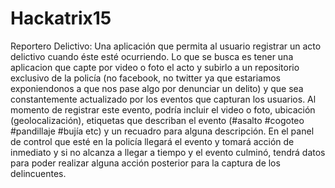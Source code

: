 Hackatrix15
===========

Reportero Delictivo: Una aplicación que permita al usuario registrar un acto delictivo cuando éste esté ocurriendo. Lo que se busca es tener una aplicacion que capte por video o foto el acto y subirlo a un repositorio exclusivo de la policía (no facebook, no twitter ya que estariamos exponiendonos a que nos pase algo por denunciar un delito) y que sea constantemente actualizado por los eventos que capturan los usuarios. Al momento de registrar este evento, podría incluir el video o foto, ubicación (geolocalización), etiquetas que describan el evento (#asalto #cogoteo #pandillaje #bujía etc) y un recuadro para alguna descripción. En el panel de control que esté en la policía llegará el evento y tomará acción de inmediato y si no alcanza a llegar a tiempo y el evento culminó, tendrá datos para poder realizar alguna acción posterior para la captura de los delincuentes. 
